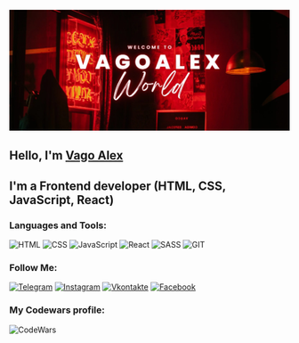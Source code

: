 [![Header](./bg/new-bg.jpg)](https://vk.com/vagoalex)

## Hello, I'm [Vago Alex](https://vagoalex.github.io/vago-website-resume/)

## I'm a Frontend developer (HTML, CSS, JavaScript, React)

### Languages and Tools:

![HTML](https://img.shields.io/badge/-HTML-090909?style=for-the-badge&logo=html5&logoColor=47C5FB)
![CSS](https://img.shields.io/badge/-CSS-090909?style=for-the-badge&logo=css3&logoColor=097CDB)
![JavaScript](https://img.shields.io/badge/-JavaScript-090909?style=for-the-badge&logo=JavaScript&logoColor=E9D54D)
![React](https://img.shields.io/badge/-React-090909?style=for-the-badge&logo=react&logoColor=F8C52C)
![SASS](https://img.shields.io/badge/-SASS-090909?style=for-the-badge&logo=SASS&logoColor=F88C00)
![GIT](https://img.shields.io/badge/-GIT-090909?style=for-the-badge&logo=GIT&logoColor=E5D3FF)

### Follow Me:

[![Telegram](https://img.shields.io/badge/-Telegram-090909?style=for-the-badge&logo=telegram&logoColor=27A0D9)](https://t.me/vagoalex)
[![Instagram](https://img.shields.io/badge/-Instagram-090909?style=for-the-badge&logo=instagram&logoColor=B4068E)](https://www.instagram.com/vagoalex13)
[![Vkontakte](https://img.shields.io/badge/-Vkontakte-090909?style=for-the-badge&logo=Vk&logoColor=4F7DB3)](https://vk.com/vagoalex)
[![Facebook](https://img.shields.io/badge/-Facebook-090909?style=for-the-badge&logo=Facebook&logoColor=1195F5)](https://www.facebook.com/vagoalex)

### My Codewars profile:

[<img align="left" alt="CodeWars" width="350px" src="https://www.codewars.com/users/Vagoalex/badges/large" />][codewars]

[codewars]: https://www.codewars.com/r/Vagoalex
